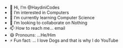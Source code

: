 - 👋 Hi, I’m @HaydiniCodes
- 👀 I’m interested in Computers
- 🌱 I’m currently learning Computer Science
- 💞️ I’m looking to collaborate on Nothing
- 📫 How to reach me... email
- 😄 Pronouns: ...He/Him
- ⚡ Fun fact: ... I love Dogs and that is why I do YouTube

<!---
HaydiniCodes/HaydiniCodes is a ✨ special ✨ repository because its `README.md` (this file) appears on your GitHub profile.
You can click the Preview link to take a look at your changes.
--->
